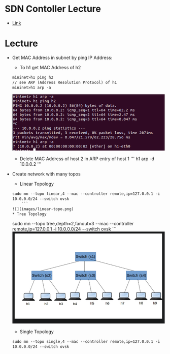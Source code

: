 # SDN Contoller Lecture
* [Link](https://learning.knetsolutions.in/docs/ryu/)
# Lecture
* Get MAC Address in subnet by ping IP Address:
	* To h1 get MAC Address of h2
	```
	mininet>h1 ping h2
	// see ARP (Address Resolution Protocol) of h1
	mininet>h1 arp -a
	```

	![](images/h1ARP.png)
	* Delete MAC Address of host 2 in ARP entry of host 1
	'''
	h1 arp -d 10.0.0.2
	'''
* Create network with many topos
	* Linear Topology
	```
	sudo mn --topo linear,4 --mac --controller remote,ip=127.0.0.1 -i 10.0.0.0/24 --switch ovsk
        ```
	![](images/linear-topo.png)
	* Tree Topology
	```
	sudo mn --topo tree,depth=2,fanout=3 --mac --controller remote,ip=127.0.0.1 -i 10.0.0.0/24 --switch ovsk
        ```
	![](images/tree-topo.png)
	* Single Topology
	```
	sudo mn --topo single,4 --mac --controller remote,ip=127.0.0.1 -i 10.0.0.0/24 --switch ovsk
	```

